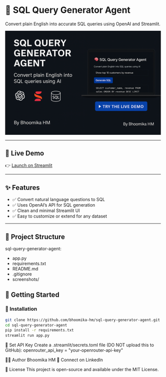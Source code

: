 # 🧠 SQL Query Generator Agent

Convert plain English into accurate SQL queries using OpenAI and Streamlit.

<p align="center">
  <img src="https://github.com/bhoomikahm-123/sql-query-generator-agent/blob/main/Thumbnail.png?raw=true" width="600" />
</p>

---

## 🔗 Live Demo
👉 [Launch on Streamlit](https://sql-query-generator-agent-ncws9qengywf8elipbugkq.streamlit.app/)

---

## ✨ Features

- ✅ Convert natural language questions to SQL
- ✅ Uses OpenAI’s API for SQL generation
- ✅ Clean and minimal Streamlit UI
- ✅ Easy to customize or extend for any dataset

---

## 📁 Project Structure

sql-query-generator-agent:
- app.py
- requirements.txt
- README.md
- .gitignore
- screenshots/

## 🚀 Getting Started

### 🔧 Installation

```bash
git clone https://github.com/bhoomika-hm/sql-query-generator-agent.git
cd sql-query-generator-agent
pip install -r requirements.txt
streamlit run app.py
```

🔐 Set API Key
Create a .streamlit/secrets.toml file (DO NOT upload this to GitHub):
openrouter_api_key = "your-openrouter-api-key"

🙋‍♀️ Author
Bhoomika HM
🔗 Connect on LinkedIn

📜 License
This project is open-source and available under the MIT License.
